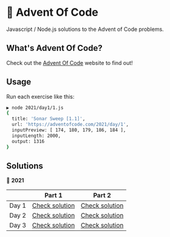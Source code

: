# 👾 Advent Of Code

Javascript / Node.js solutions to the Advent of Code problems.

## What's Advent Of Code?

Check out the [Advent Of Code](https://adventofcode.com) website to find out!

## Usage

Run each exercise like this:

```bash
▶ node 2021/day1/1.js
{
  title: 'Sonar Sweep [1.1]',
  url: 'https://adventofcode.com/2021/day/1',
  inputPreview: [ 174, 180, 179, 186, 184 ],
  inputLength: 2000,
  output: 1316
}
```

## Solutions

 📆 **2021**

|       | Part 1                           | Part 2                           |
|-------|----------------------------------|----------------------------------|
| Day 1 | [Check solution](2021/day1/1.js) | [Check solution](2021/day1/2.js) |
| Day 2 | [Check solution](2021/day2/1.js) | [Check solution](2021/day2/2.js) |
| Day 3 | [Check solution](2021/day3/1.js) | [Check solution](2021/day3/2.js) |


